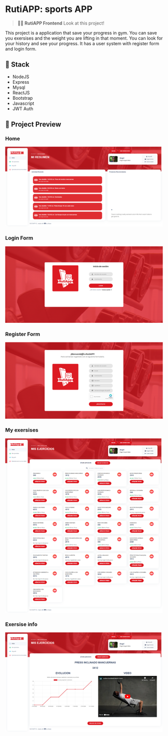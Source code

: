 # RutiAPP: sports APP

> 🧑‍🚀 **RutiAPP Frontend** Look at this project!

This project is a application that save your progress in gym. You can save you exersises and the weight you are lifting in that moment. You can look for your history and see your progress. It has a user system with register form and login form.

## 👀 Stack

- NodeJS
- Express
- Mysql
- ReactJS
- Bootstrap
- Javascript
- JWT Auth

## 🚀 Project Preview

### Home

![Home preview](https://github.com/rutiapp/rutiapp/blob/main/home.png?raw=true)

### Login Form

![Login form preview](https://github.com/rutiapp/rutiapp/blob/main/login.png?raw=true)

### Register Form

![Register form preview](https://github.com/rutiapp/rutiapp/blob/main/register.png?raw=true)

### My exersises

![My exersises preview](https://github.com/rutiapp/rutiapp/blob/main/ejercicios.png?raw=true)

### Exersise info

![Exersise preview](https://github.com/rutiapp/rutiapp/blob/main/exersise.png?raw=true)
